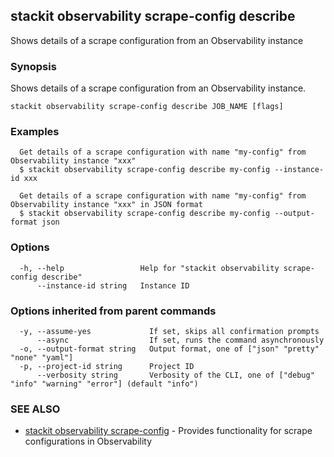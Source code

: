 ## stackit observability scrape-config describe

Shows details of a scrape configuration from an Observability instance

### Synopsis

Shows details of a scrape configuration from an Observability instance.

```
stackit observability scrape-config describe JOB_NAME [flags]
```

### Examples

```
  Get details of a scrape configuration with name "my-config" from Observability instance "xxx"
  $ stackit observability scrape-config describe my-config --instance-id xxx

  Get details of a scrape configuration with name "my-config" from Observability instance "xxx" in JSON format
  $ stackit observability scrape-config describe my-config --output-format json
```

### Options

```
  -h, --help                 Help for "stackit observability scrape-config describe"
      --instance-id string   Instance ID
```

### Options inherited from parent commands

```
  -y, --assume-yes             If set, skips all confirmation prompts
      --async                  If set, runs the command asynchronously
  -o, --output-format string   Output format, one of ["json" "pretty" "none" "yaml"]
  -p, --project-id string      Project ID
      --verbosity string       Verbosity of the CLI, one of ["debug" "info" "warning" "error"] (default "info")
```

### SEE ALSO

* [stackit observability scrape-config](./stackit_observability_scrape-config.md)	 - Provides functionality for scrape configurations in Observability

